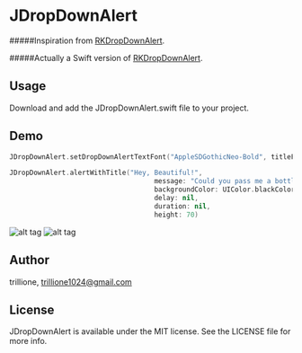 # JDropDownAlert

#####Inspiration from [RKDropDownAlert](https://github.com/cwRichardKim/RKDropdownAlert).

#####Actually a Swift version of [RKDropDownAlert](https://github.com/cwRichardKim/RKDropdownAlert).

## Usage

Download and add the JDropDownAlert.swift file to your project.

## Demo

```Swift
JDropDownAlert.setDropDownAlertTextFont("AppleSDGothicNeo-Bold", titleFontSize: 15, messageFontName: "AppleSDGothicNeo-Medium", messageFontSize: 10)

JDropDownAlert.alertWithTitle("Hey, Beautiful!",
                                    message: "Could you pass me a bottle of water?",
                                    backgroundColor: UIColor.blackColor(),
                                    delay: nil,
                                    duration: nil,
                                    height: 70)
```

![alt tag](https://cloud.githubusercontent.com/assets/14218787/14765818/5c6ef696-0a2e-11e6-8d2d-3769e56bc094.gif)
![alt tag](https://cloud.githubusercontent.com/assets/14218787/14765788/a2535a14-0a2c-11e6-8b4f-3a531432bc3a.gif)


## Author

trillione, trillione1024@gmail.com

## License

JDropDownAlert is available under the MIT license. See the LICENSE file for more info.
